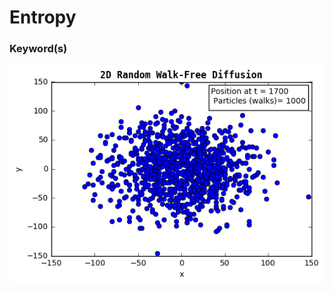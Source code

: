 
# Entropy

### Keyword(s)




![](https://github.com/hankbesser/comp-phyz/blob/master/figures_to_display/fig_9.png)
